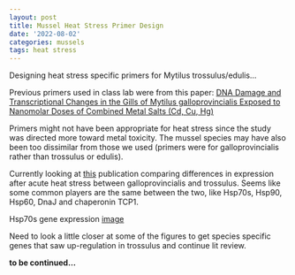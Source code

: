 ```yaml
---
layout: post
title: Mussel Heat Stress Primer Design
date: '2022-08-02'
categories: mussels
tags: heat stress
---
```


Designing heat stress specific primers for Mytilus trossulus/edulis…

Previous primers used in class lab were from this paper: [DNA Damage and Transcriptional Changes in the Gills of Mytilus galloprovincialis Exposed to Nanomolar Doses of Combined Metal Salts (Cd, Cu, Hg)](https://journals.plos.org/plosone/article?id=10.1371/journal.pone.0054602#pone.0054602-Livak1)

Primers might not have been appropriate for heat stress since the study was directed more toward metal toxicity. The mussel species may have also been too dissimilar from those we used (primers were for galloprovincialis rather than trossulus or edulis).

Currently looking at [this](https://cob.silverchair-cdn.com/cob/content_public/journal/jeb/213/20/10.1242_jeb.046094/3/3548.pdf?Expires=1662675798&Signature=yRo3Amp2FmeLdu6th0ysrMrBJO3ai3txBJOVHYyQOf41WC-082GbJnwM7gogrwiXX-S9WbqCzYV3NtWoVsghPmwnFQ0Crr4tzIHZKdlWp-4bqv5JxcMsl004fh9A2St3kfLDusO9ilkQV~1UjfCshuQMTwyptW0cLuWVywDa~LbBKfPZruEA~AXr0S9AZuT5-XCsKH-pabvUXERTaXoNcpnFNvtM3ewkOP3jY~uJhmcu1mWN8TlN-eC-Pzj00FPb-K9pzOB~OGSNKTEz1rqZM8pAD8Um5XID2PBhFrm3gjhAPELVvLBvHh6l8qIALNO-hHMLnT5MTDwEMaYfWVrrDg__&Key-Pair-Id=APKAIE5G5CRDK6RD3PGA) publication comparing differences in expression after acute heat stress between galloprovincialis and trossulus. Seems like some common players are the same between the two, like Hsp70s, Hsp90, Hsp60, DnaJ and chaperonin TCP1.

Hsp70s gene expression
[image](https://github.com/zbengt/zbengt.github.io/blob/master/assets/img/Mussel_HeatStress_Primers_Hsp70s.png?raw=true)

Need to look a little closer at some of the figures to get species specific genes that saw up-regulation in trossulus and continue lit review.

**to be continued…**
